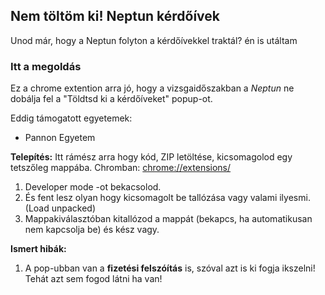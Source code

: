 ## Nem töltöm ki! Neptun kérdőívek

 Unod már, hogy a Neptun folyton a kérdőívekkel traktál?
 én is utáltam

### Itt a megoldás

Ez a chrome extention arra jó, hogy a vizsgaidőszakban a _Neptun_
ne dobálja fel a "Töldtsd ki a kérdőíveket" popup-ot.

Eddig támogatott egyetemek:

- Pannon Egyetem


**Telepítés:**
Itt rámész arra hogy kód, ZIP letöltése, kicsomagolod egy tetszőleg mappába.
Chromban: 
[chrome://extensions/](chrome://extensions/)
 1. Developer mode -ot bekacsolod.
 2. És fent lesz olyan hogy kicsomagolt be tallózása vagy valami
    ilyesmi. (Load unpacked)
 3. Mappakiválasztóban kitallózod a mappát (bekapcs, ha automatikusan nem kapcsolja be) és kész vagy.


**Ismert hibák:**
 1. A pop-ubban van a **fizetési felszóítás** is, szóval azt is ki fogja ikszelni!
    Tehát azt sem fogod látni ha van!
